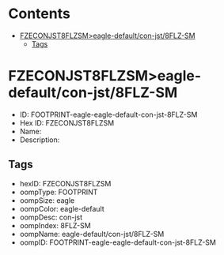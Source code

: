 



Contents
========

* [FZECONJST8FLZSM>eagle-default/con-jst/8FLZ-SM](#fzeconjst8flzsmeagle-defaultcon-jst8flz-sm)
	* [Tags](#tags)

# FZECONJST8FLZSM>eagle-default/con-jst/8FLZ-SM

- ID: FOOTPRINT-eagle-eagle-default-con-jst-8FLZ-SM
- Hex ID: FZECONJST8FLZSM
- Name: 
- Description: 

## Tags

- hexID: FZECONJST8FLZSM
- oompType: FOOTPRINT
- oompSize: eagle
- oompColor: eagle-default
- oompDesc: con-jst
- oompIndex: 8FLZ-SM
- oompName: eagle-default/con-jst/8FLZ-SM
- oompID: FOOTPRINT-eagle-eagle-default-con-jst-8FLZ-SM
